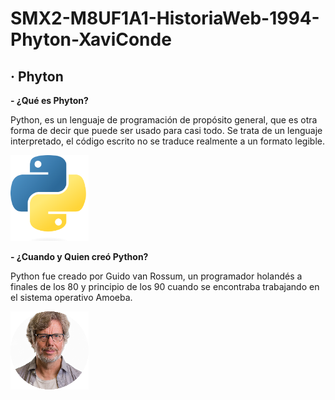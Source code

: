 # SMX2-M8UF1A1-HistoriaWeb-1994-Phyton-XaviConde

## · Phyton
**- ¿Qué es Phyton?**

Python, es un lenguaje de programación de propósito general, que es otra forma de decir que puede ser usado para casi todo. Se trata de un lenguaje interpretado, el código escrito no se traduce realmente a un formato legible.   

![Python](https://github.com/XaviiConde/SMX2-M8UF1A1-HistoriaWeb-1994-Phyton-XaviConde/blob/main/Python.png "Python")

**- ¿Cuando y Quien creó Python?**

Python fue creado por Guido van Rossum, un programador holandés a finales de los 80 y principio de los 90 cuando se encontraba trabajando en el sistema operativo Amoeba.

![Creador_Python](https://github.com/XaviiConde/SMX2-M8UF1A1-HistoriaWeb-1994-Phyton-XaviConde/blob/main/Creador_Python.png "Creador_Python") 

